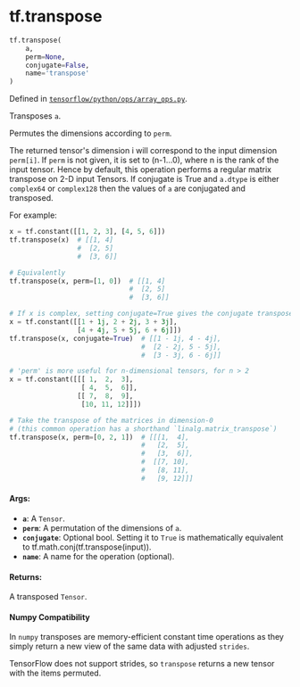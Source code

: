<div itemscope itemtype="http://developers.google.com/ReferenceObject">
<meta itemprop="name" content="tf.transpose" />
<meta itemprop="path" content="Stable" />
</div>

# tf.transpose

``` python
tf.transpose(
    a,
    perm=None,
    conjugate=False,
    name='transpose'
)
```



Defined in [`tensorflow/python/ops/array_ops.py`](/code/stable/tensorflow/python/ops/array_ops.py).

Transposes `a`.

Permutes the dimensions according to `perm`.

The returned tensor's dimension i will correspond to the input dimension
`perm[i]`. If `perm` is not given, it is set to (n-1...0), where n is
the rank of the input tensor. Hence by default, this operation performs a
regular matrix transpose on 2-D input Tensors. If conjugate is True and
`a.dtype` is either `complex64` or `complex128` then the values of `a`
are conjugated and transposed.



For example:

```python
x = tf.constant([[1, 2, 3], [4, 5, 6]])
tf.transpose(x)  # [[1, 4]
                 #  [2, 5]
                 #  [3, 6]]

# Equivalently
tf.transpose(x, perm=[1, 0])  # [[1, 4]
                              #  [2, 5]
                              #  [3, 6]]

# If x is complex, setting conjugate=True gives the conjugate transpose
x = tf.constant([[1 + 1j, 2 + 2j, 3 + 3j],
                 [4 + 4j, 5 + 5j, 6 + 6j]])
tf.transpose(x, conjugate=True)  # [[1 - 1j, 4 - 4j],
                                 #  [2 - 2j, 5 - 5j],
                                 #  [3 - 3j, 6 - 6j]]

# 'perm' is more useful for n-dimensional tensors, for n > 2
x = tf.constant([[[ 1,  2,  3],
                  [ 4,  5,  6]],
                 [[ 7,  8,  9],
                  [10, 11, 12]]])

# Take the transpose of the matrices in dimension-0
# (this common operation has a shorthand `linalg.matrix_transpose`)
tf.transpose(x, perm=[0, 2, 1])  # [[[1,  4],
                                 #   [2,  5],
                                 #   [3,  6]],
                                 #  [[7, 10],
                                 #   [8, 11],
                                 #   [9, 12]]]
```

#### Args:

* <b>`a`</b>: A `Tensor`.
* <b>`perm`</b>: A permutation of the dimensions of `a`.
* <b>`conjugate`</b>: Optional bool. Setting it to `True` is mathematically equivalent
    to tf.math.conj(tf.transpose(input)).
* <b>`name`</b>: A name for the operation (optional).


#### Returns:

A transposed `Tensor`.

#### Numpy Compatibility
In `numpy` transposes are memory-efficient constant time operations as they
simply return a new view of the same data with adjusted `strides`.

TensorFlow does not support strides, so `transpose` returns a new tensor with
the items permuted.

